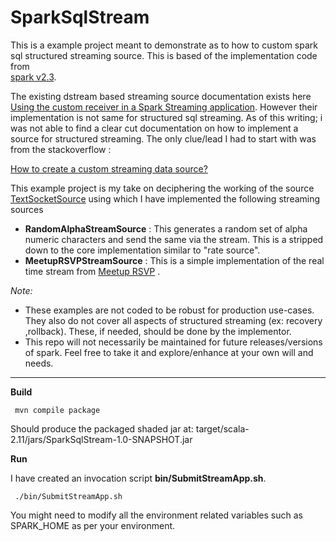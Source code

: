 # SparkSqlStream

 This is a example project meant to demonstrate as to how to custom spark sql structured streaming source. This is based 
 of the implementation code from  
 [spark v2.3](https://github.com/apache/spark/tree/v2.3.0/sql/core/src/main/scala/org/apache/spark/sql/execution/streaming). 
 
 The existing dstream based streaming source documentation exists here 
 [Using the custom receiver in a Spark Streaming application](https://spark.apache.org/docs/latest/streaming-custom-receivers.html).
 However their implementation is not same for structured sql streaming. As of this writing; i was not able to find a 
 clear cut documentation on how to implement a source for structured streaming. The only clue/lead I had to start with 
 was from the stackoverflow :
 
 [How to create a custom streaming data source?](https://stackoverflow.com/questions/47604184/how-to-create-a-custom-streaming-data-source)
 
 This example project is my take on deciphering the working of the source [TextSocketSource](https://github.com/apache/spark/blob/v2.3.0/sql/core/src/main/scala/org/apache/spark/sql/execution/streaming/socket.scala)
 using which I have implemented the following streaming sources
 * __**RandomAlphaStreamSource**__ : This generates a random set of alpha numeric characters and send the same via the stream. 
 This is a stripped down to the core implementation similar to "rate source".
 * __**MeetupRSVPStreamSource**__ : This is a simple implementation of the real time stream from [Meetup RSVP](https://www.meetup.com/meetup_api/docs/2/rsvps)
 .
 
 _Note:_ 
 * These examples are not coded to be robust for production use-cases. They also do not cover all aspects of structured
 streaming (ex: recovery ,rollback). These, if needed, should be done by the implementor. 
 * This repo will not necessarily be maintained for future releases/versions of spark. Feel free to take it and 
 explore/enhance at your own will and needs.
 
***

__Build__
```commandline
 mvn compile package
```
 Should produce the packaged shaded jar at: target/scala-2.11/jars/SparkSqlStream-1.0-SNAPSHOT.jar
 
__Run__

I have created an invocation script __bin/SubmitStreamApp.sh__.
```commandline
 ./bin/SubmitStreamApp.sh
``` 
You might need to modify all the environment related variables such as SPARK_HOME as per your environment.


 